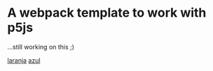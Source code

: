 # A webpack template to work with p5js

...still working on this ;)

[laranja](https://josehenriquepadovani.com/trama_logo/dist/)
[azul](https://josehenriquepadovani.com/trama_logo/dist/?colorscheme=2)